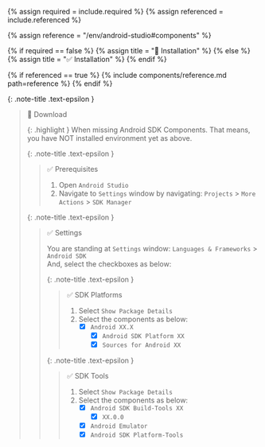 <!-- LOCATION -->
<!-- _includes/components/android-studio/ -->

<!-- INCLUDE -->
<!-- components/android-studio/components-download.md -->

<!-- VARIABLES -->
<!-- required:      [true, false], default to true -->
<!-- referenced:    [true, false], default to false -->


<!-- READ VARIABLES -->
{% assign required   = include.required %}
{% assign referenced = include.referenced %}


<!-- ASSIGN CONSTANTS -->
{% assign reference = "/env/android-studio#components" %}


<!-- DECIDE TO DISPLAY THE NECESSITY OF THE INSTALLATION -->
{% if required == false %}
    {% assign title = "🔲 Installation" %}
{% else %}
    {% assign title = "✅ Installation" %}
{% endif %}


<!-- DECIDE TO DISPLAY THE LINK OF THIS COMPONENT -->
{% if referenced == true %}
{% include components/reference.md path=reference %}
{% endif %}


<!-- MAIN CONTENT -->

{: .note-title .text-epsilon }
> 🔲 Download
>
> {: .highlight }
> When missing Android SDK Components. That means, you have NOT installed environment yet as above.
>
> {: .note-title .text-epsilon }
>> ✅ Prerequisites
>>
>> 1. Open `Android Studio`
>> 2. Navigate to `Settings` window by navigating: `Projects` > `More Actions` > `SDK Manager`
>
> {: .note-title .text-epsilon }
>> ✅ Settings
>>
>> You are standing at `Settings` window: `Languages & Frameworks` > `Android SDK`<br>
>> And, select the checkboxes as below:
>>
>> {: .note-title .text-epsilon }
>>> ✅ SDK Platforms
>>>
>>> 1. Select `Show Package Details`
>>> 2. Select the components as below:
>>>     - [x] `Android XX.X`
>>>         + [x] `Android SDK Platform XX`
>>>         + [x] `Sources for Android XX`
>>
>> {: .note-title .text-epsilon }
>>> ✅ SDK Tools
>>>
>>> 1. Select `Show Package Details`
>>> 2. Select the components as below:
>>>     - [x] `Android SDK Build-Tools XX`
>>>         + [x] `XX.0.0`
>>>     - [x] `Android Emulator`
>>>     - [x] `Android SDK Platform-Tools`
